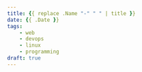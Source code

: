 ```yaml
---
title: {{ replace .Name "-" " " | title }}
date: {{ .Date }}
tags:
    - web
    - devops
    - linux
    - programming
draft: true
---
```

